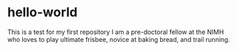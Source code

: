 # hello-world
This is a test for my first repository
I am a pre-doctoral fellow at the NIMH who loves to play ultimate frisbee, novice at baking bread, and trail running.
